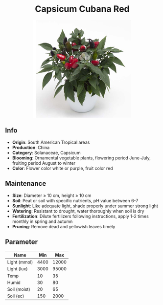 <h1 align='center'>Capsicum Cubana Red</h1>
<p align="center">
    <img 
        align='center'
        width='320'
        src="../images/capsicum cubana red.png" 
        alt='Capsicum Cubana Red' />
</p>

## Info

 - **Origin**: South American Tropical areas
 - **Production**: China
 - **Category**: Solanaceae, Capsicum
 - **Blooming**: Ornamental vegetable plants, flowering period June-July, fruiting period August to winter
 - **Color**: Flower color white or purple, fruit color red

## Maintenance

 - **Size**: Diameter ≥ 10 cm, height ≥ 10 cm
 - **Soil**: Peat or soil with specific nutrients, pH value between 6-7
 - **Sunlight**: Like adequate light, shade properly under summer strong light
 - **Watering**: Resistant to drought, water thoroughly when soil is dry
 - **Fertilization**: Dilute fertilizers following instructions, apply 1-2 times monthly in spring and autumn
 - **Pruning**: Remove dead and yellowish leaves timely

## Parameter

| Name         | Min  | Max   |
|--------------|------|-------|
| Light (mmol) | 4400 | 12000  |
| Light (lux)  | 3000 | 95000 |
| Temp         | 10    | 35    |
| Humid        | 30   | 80    |
| Soil (moist) | 20   | 65    |
| Soil (ec)    | 150  | 2000  |